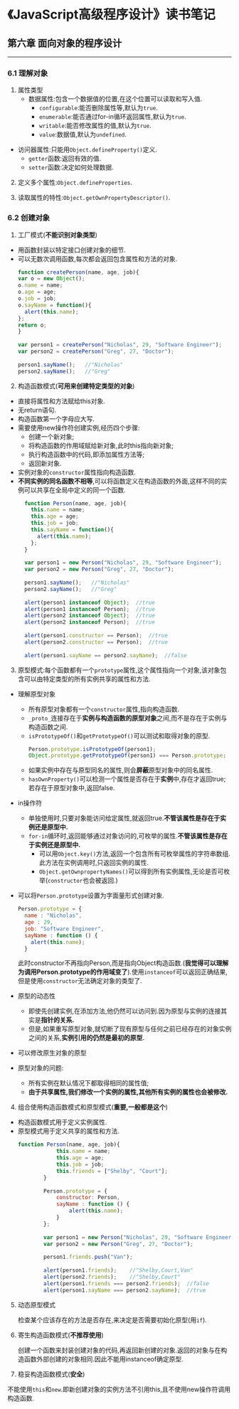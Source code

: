 # 《JavaScript高级程序设计》读书笔记 #


## 第六章  面向对象的程序设计 ##
----------
### 6.1 理解对象 ###
1. 属性类型
    - 数据属性:包含一个数据值的位置,在这个位置可以读取和写入值.
      - `configurable`:能否删除属性等,默认为`true`.
      - `enumerable`:能否通过for-in循环返回属性,默认为`true`.
      - `writable`:能否修改属性的值,默认为`true`.
      - `value`:数据值,默认为`undefined`.

  - 访问器属性:只能用`Object.defineProperty()`定义.
    - `getter`函数:返回有效的值.
    - `setter`函数:决定如何处理数据.

2. 定义多个属性:`Object.defineProperties`.

3. 读取属性的特性:`Object.getOwnPropertyDescriptor()`.

### 6.2 创建对象 ###
1. 工厂模式(**不能识别对象类型**)
  
  - 用函数封装以特定接口创建对象的细节.
  - 可以无数次调用函数,每次都会返回包含属性和方法的对象.
    ``` JavaScript
    function createPerson(name, age, job){
    var o = new Object();
    o.name = name;
    o.age = age;
    o.job = job;
    o.sayName = function(){
      alert(this.name);
    };    
    return o;
    }
          
    var person1 = createPerson("Nicholas", 29, "Software Engineer");
    var person2 = createPerson("Greg", 27, "Doctor");
          
    person1.sayName();   //"Nicholas"
    person2.sayName();   //"Greg"
    ```

2. 构造函数模式(**可用来创建特定类型的对象**)
  - 直接将属性和方法赋给this对象.
  - 无return语句.
  - 构造函数第一个字母应大写.
  - 需要使用new操作符创建实例,经历四个步骤:
    - 创建一个新对象;
    - 将构造函数的作用域赋给新对象,此时this指向新对象;
    - 执行构造函数中的代码,即添加属性方法等;
    - 返回新对象.
  - 实例对象的`constructor`属性指向构造函数.
  - **不同实例的同名函数不相等**,可以将函数定义在构造函数的外面,这样不同的实例可以共享在全局中定义的同一个函数.
    ``` JavaScript
      function Person(name, age, job){
        this.name = name;
        this.age = age;
        this.job = job;
        this.sayName = function(){
          alert(this.name);
        };    
      }
              
      var person1 = new Person("Nicholas", 29, "Software Engineer");
      var person2 = new Person("Greg", 27, "Doctor");
              
      person1.sayName();   //"Nicholas"
      person2.sayName();   //"Greg"
              
      alert(person1 instanceof Object);  //true
      alert(person1 instanceof Person);  //true
      alert(person2 instanceof Object);  //true
      alert(person2 instanceof Person);  //true
              
      alert(person1.constructor == Person);  //true
      alert(person2.constructor == Person);  //true
              
      alert(person1.sayName == person2.sayName);  //false 
    ```

3. 原型模式:每个函数都有一个`prototype`属性,这个属性指向一个对象,该对象包含可以由特定类型的所有实例共享的属性和方法.
- 理解原型对象
  - 所有原型对象都有一个`constructor`属性,指向构造函数.
  - `_proto_`连接存在于**实例与构造函数的原型对象**之间,而不是存在于实例与构造函数之间.
  - `isPrototypeOf()`和`getPrototypeOf()`可以测试和取得对象的原型.
    ``` JavaScript
    Person.prototype.isPrototypeOf(person1);
    Object.prototype.getPrototypeOf(person1) === Person.prototype;
    ```
  - 如果实例中存在与原型同名的属性,则会**屏蔽**原型对象中的同名属性.
  - `hasOwnProperty()`可以检测一个属性是否存在于**实例**中,存在才返回true;若存在于原型对象中,返回false.

- in操作符
  - 单独使用时,只要对象能访问给定属性,就返回true.**不管该属性是存在于实例还是原型中.**
  - `for-in`循环时,返回能够通过对象访问的,可枚举的属性.**不管该属性是存在于实例还是原型中.**
    - 可以用`Object.key()`方法,返回一个包含所有可枚举属性的字符串数组.此方法在实例调用时,只返回实例的属性.
    - `Object.getOwnpropertyNames()`可以得到所有实例属性,无论是否可枚举(`constructor`也会被返回.)
  
- 可以将`Person.prototype`设置为字面量形式创建对象.
    ``` JavaScript
    Person.prototype = {
      name : "Nicholas",
      age : 29,
      job: "Software Engineer",
      sayName : function () {
        alert(this.name);
      }
  ```
  此时constructor不再指向Person,而是指向Object构造函数.(**我觉得可以理解为调用Person.prototype的作用域变了**).使用`instanceof`可以返回正确结果,但是使用`constructor`无法确定对象的类型了.

- 原型的动态性
  - 即使先创建实例,在添加方法,他仍然可以访问到.因为原型与实例的连接其实是**指针的关系.**
  - 但是,如果重写原型对象,就切断了现有原型与任何之前已经存在的对象实例之间的关系,**实例引用的仍然是最初的原型**.

- 可以修改原生对象的原型

- 原型对象的问题:
  - 所有实例在默认情况下都取得相同的属性值;
  - **由于共享属性,我们修改一个实例的属性,其他所有实例的属性也会被修改.**

4. 组合使用构造函数模式和原型模式(**重要,一般都是这个**)
  - 构造函数模式用于定义实例属性.
  - 原型模式用于定义共享的属性和方法.
    ``` JavaScript
    function Person(name, age, job){
                this.name = name;
                this.age = age;
                this.job = job;
                this.friends = ["Shelby", "Court"];
            }
            
            Person.prototype = {
                constructor: Person,
                sayName : function () {
                    alert(this.name);
                }
            };
            
            var person1 = new Person("Nicholas", 29, "Software Engineer");
            var person2 = new Person("Greg", 27, "Doctor");
            
            person1.friends.push("Van");
            
            alert(person1.friends);    //"Shelby,Court,Van"
            alert(person2.friends);    //"Shelby,Court"
            alert(person1.friends === person2.friends);  //false
            alert(person1.sayName === person2.sayName);  //true
    ```

5. 动态原型模式
  
    检查某个应该存在的方法是否存在,来决定是否需要初始化原型(用`if`).

6. 寄生构造函数模式(**不推荐使用**)
  
   创建一个函数来封装创建对象的代码,再返回新创建的对象.返回的对象与在构造函数外部创建的对象相同.因此不能用instanceof确定原型.

7. 稳妥构造函数模式(**安全**)

  不能使用`this`和`new`.即新创建对象的实例方法不引用this,且不使用new操作符调用构造函数.

